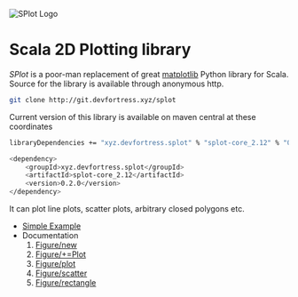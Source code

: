 ![SPlot Logo](http://www.devfortress.xyz/assets/splot-logo.png)

 Scala 2D Plotting library
==========================

_SPlot_ is a poor-man replacement of great [matplotlib](https://matplotlib.org/) Python library for Scala.
Source for the library is available through anonymous http.
```bash
git clone http://git.devfortress.xyz/splot
```

Current version of this library is available on maven central at these coordinates

```bash
libraryDependencies += "xyz.devfortress.splot" % "splot-core_2.12" % "0.2.0"
```
```bash
<dependency>
    <groupId>xyz.devfortress.splot</groupId>
    <artifactId>splot-core_2.12</artifactId>
    <version>0.2.0</version>
</dependency>
```

It can plot line plots, scatter plots, arbitrary closed polygons etc.

* [Simple Example](EXAMPLE.md)
* Documentation
  1. [Figure/new](http://git.devfortress.xyz/plugins/gitiles/splot/+/master/src/main/scala/xyz/devfortress/splot/Figure.scala#12)
  2. [Figure/+=Plot](http://git.devfortress.xyz/plugins/gitiles/splot/+/master/src/main/scala/xyz/devfortress/splot/Figure.scala#37)
  2. [Figure/plot](http://git.devfortress.xyz/plugins/gitiles/splot/+/master/src/main/scala/xyz/devfortress/splot/Figure.scala#45)
  3. [Figure/scatter](http://git.devfortress.xyz/plugins/gitiles/splot/+/master/src/main/scala/xyz/devfortress/splot/Figure.scala#57)
  4. [Figure/rectangle](http://git.devfortress.xyz/plugins/gitiles/splot/+/master/src/main/scala/xyz/devfortress/splot/Figure.scala#76)
